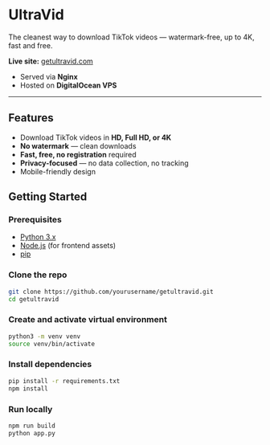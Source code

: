 # UltraVid  
The cleanest way to download TikTok videos — watermark-free, up to 4K, fast and free.  

**Live site:** [getultravid.com](https://getultravid.com)  
- Served via **Nginx**  
- Hosted on **DigitalOcean VPS** 

---

## Features
- Download TikTok videos in **HD, Full HD, or 4K**  
- **No watermark** — clean downloads  
- **Fast, free, no registration** required  
- **Privacy-focused** — no data collection, no tracking  
- Mobile-friendly design  


## Getting Started

### Prerequisites
- [Python 3.x](https://www.python.org/)  
- [Node.js](https://nodejs.org/) (for frontend assets)  
- [pip](https://pip.pypa.io/)  

### Clone the repo
```bash
git clone https://github.com/yourusername/getultravid.git
cd getultravid
```
### Create and activate virtual environment
```bash
python3 -m venv venv
source venv/bin/activate
```
### Install dependencies
```bash
pip install -r requirements.txt
npm install
```
### Run locally
```bash
npm run build
python app.py
```
